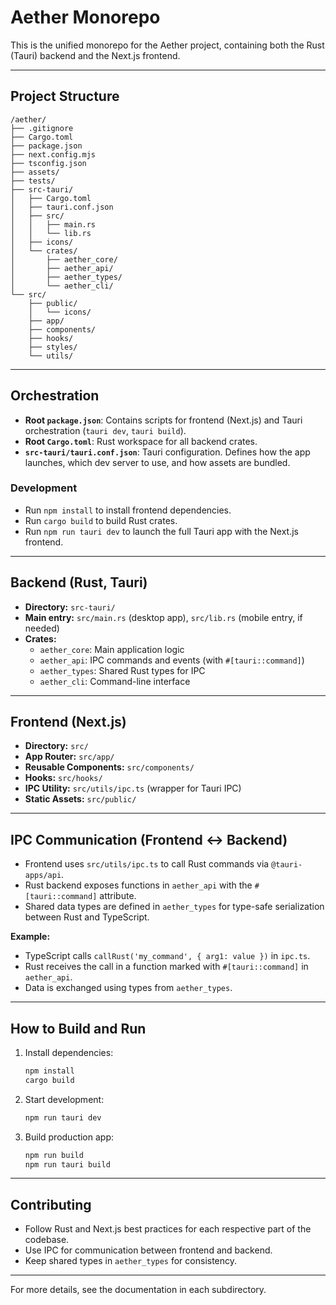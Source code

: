 # Aether Monorepo

This is the unified monorepo for the Aether project, containing both the Rust (Tauri) backend and the Next.js frontend.

---

## Project Structure

```
/aether/
├── .gitignore
├── Cargo.toml
├── package.json
├── next.config.mjs
├── tsconfig.json
├── assets/
├── tests/
├── src-tauri/
│   ├── Cargo.toml
│   ├── tauri.conf.json
│   ├── src/
│   │   ├── main.rs
│   │   └── lib.rs
│   ├── icons/
│   └── crates/
│       ├── aether_core/
│       ├── aether_api/
│       ├── aether_types/
│       └── aether_cli/
└── src/
    ├── public/
    │   └── icons/
    ├── app/
    ├── components/
    ├── hooks/
    ├── styles/
    └── utils/
```

---

## Orchestration

- **Root `package.json`**: Contains scripts for frontend (Next.js) and Tauri orchestration (`tauri dev`, `tauri build`).
- **Root `Cargo.toml`**: Rust workspace for all backend crates.
- **`src-tauri/tauri.conf.json`**: Tauri configuration. Defines how the app launches, which dev server to use, and how assets are bundled.

### Development
- Run `npm install` to install frontend dependencies.
- Run `cargo build` to build Rust crates.
- Run `npm run tauri dev` to launch the full Tauri app with the Next.js frontend.

---

## Backend (Rust, Tauri)
- **Directory:** `src-tauri/`
- **Main entry:** `src/main.rs` (desktop app), `src/lib.rs` (mobile entry, if needed)
- **Crates:**
  - `aether_core`: Main application logic
  - `aether_api`: IPC commands and events (with `#[tauri::command]`)
  - `aether_types`: Shared Rust types for IPC
  - `aether_cli`: Command-line interface

---

## Frontend (Next.js)
- **Directory:** `src/`
- **App Router:** `src/app/`
- **Reusable Components:** `src/components/`
- **Hooks:** `src/hooks/`
- **IPC Utility:** `src/utils/ipc.ts` (wrapper for Tauri IPC)
- **Static Assets:** `src/public/`

---

## IPC Communication (Frontend ↔ Backend)

- Frontend uses `src/utils/ipc.ts` to call Rust commands via `@tauri-apps/api`.
- Rust backend exposes functions in `aether_api` with the `#[tauri::command]` attribute.
- Shared data types are defined in `aether_types` for type-safe serialization between Rust and TypeScript.

**Example:**
- TypeScript calls `callRust('my_command', { arg1: value })` in `ipc.ts`.
- Rust receives the call in a function marked with `#[tauri::command]` in `aether_api`.
- Data is exchanged using types from `aether_types`.

---

## How to Build and Run

1. Install dependencies:
   ```sh
   npm install
   cargo build
   ```
2. Start development:
   ```sh
   npm run tauri dev
   ```
3. Build production app:
   ```sh
   npm run build
   npm run tauri build
   ```

---

## Contributing
- Follow Rust and Next.js best practices for each respective part of the codebase.
- Use IPC for communication between frontend and backend.
- Keep shared types in `aether_types` for consistency.

---

For more details, see the documentation in each subdirectory.
